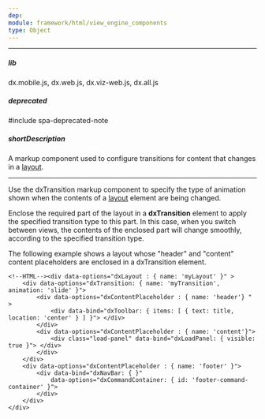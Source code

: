 ```yaml
---
dep: 
module: framework/html/view_engine_components
type: Object
---
```

---
##### lib
dx.mobile.js, dx.web.js, dx.viz-web.js, dx.all.js

##### deprecated
#include spa-deprecated-note

##### shortDescription
A markup component used to configure transitions for content that changes in a [layout](/api-reference/40%20SPA%20Framework/Markup%20Components/dxLayout '/Documentation/ApiReference/SPA_Framework/Markup_Components/dxLayout/').

---
Use the dxTransition markup component to specify the type of animation shown when the contents of a [layout](/api-reference/40%20SPA%20Framework/Markup%20Components/dxLayout '/Documentation/ApiReference/SPA_Framework/Markup_Components/dxLayout/') element are being changed.

Enclose the required part of the layout in a **dxTransition** element to apply the specified transition type to this part. In this case, when you switch between views, the contents of the enclosed part will change smoothly, according to the specified transition type.

The following example shows a layout whose "header" and "content" content placeholders are enclosed in a dxTransition element.

    <!--HTML--><div data-options="dxLayout : { name: 'myLayout' }" >
        <div data-options="dxTransition: { name: 'myTransition', animation: 'slide' }">
            <div data-options="dxContentPlaceholder : { name: 'header'} " >
                <div data-bind="dxToolbar: { items: [ { text: title, location: 'center' } ] }"> </div>
            </div>
            <div data-options="dxContentPlaceholder : { name: 'content'}">
                <div class="load-panel" data-bind="dxLoadPanel: { visible: true }"> </div>
            </div>
        </div>
        <div data-options="dxContentPlaceholder : { name: 'footer' }">
            <div data-bind="dxNavBar: { }" 
                data-options="dxCommandContainer: { id: 'footer-command-container' }">
            </div>
        </div>
    </div>